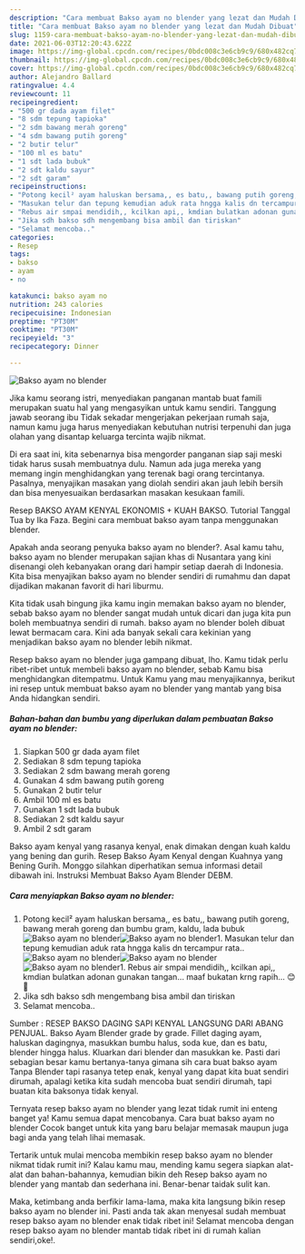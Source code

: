 ```yaml
---
description: "Cara membuat Bakso ayam no blender yang lezat dan Mudah Dibuat"
title: "Cara membuat Bakso ayam no blender yang lezat dan Mudah Dibuat"
slug: 1159-cara-membuat-bakso-ayam-no-blender-yang-lezat-dan-mudah-dibuat
date: 2021-06-03T12:20:43.622Z
image: https://img-global.cpcdn.com/recipes/0bdc008c3e6cb9c9/680x482cq70/bakso-ayam-no-blender-foto-resep-utama.jpg
thumbnail: https://img-global.cpcdn.com/recipes/0bdc008c3e6cb9c9/680x482cq70/bakso-ayam-no-blender-foto-resep-utama.jpg
cover: https://img-global.cpcdn.com/recipes/0bdc008c3e6cb9c9/680x482cq70/bakso-ayam-no-blender-foto-resep-utama.jpg
author: Alejandro Ballard
ratingvalue: 4.4
reviewcount: 11
recipeingredient:
- "500 gr dada ayam filet"
- "8 sdm tepung tapioka"
- "2 sdm bawang merah goreng"
- "4 sdm bawang putih goreng"
- "2 butir telur"
- "100 ml es batu"
- "1 sdt lada bubuk"
- "2 sdt kaldu sayur"
- "2 sdt garam"
recipeinstructions:
- "Potong kecil² ayam haluskan bersama,, es batu,, bawang putih goreng, bawang merah goreng dan bumbu gram, kaldu, lada bubuk"
- "Masukan telur dan tepung kemudian aduk rata hngga kalis dn tercampur rata.."
- "Rebus air smpai mendidih,, kcilkan api,, kmdian bulatkan adonan gunakan tangan... maaf bukatan krng rapih... 😊🙏"
- "Jika sdh bakso sdh mengembang bisa ambil dan tiriskan"
- "Selamat mencoba.."
categories:
- Resep
tags:
- bakso
- ayam
- no

katakunci: bakso ayam no 
nutrition: 243 calories
recipecuisine: Indonesian
preptime: "PT30M"
cooktime: "PT30M"
recipeyield: "3"
recipecategory: Dinner

---
```



![Bakso ayam no blender](https://img-global.cpcdn.com/recipes/0bdc008c3e6cb9c9/680x482cq70/bakso-ayam-no-blender-foto-resep-utama.jpg)

Jika kamu seorang istri, menyediakan panganan mantab buat famili merupakan suatu hal yang mengasyikan untuk kamu sendiri. Tanggung jawab seorang ibu Tidak sekadar mengerjakan pekerjaan rumah saja, namun kamu juga harus menyediakan kebutuhan nutrisi terpenuhi dan juga olahan yang disantap keluarga tercinta wajib nikmat.

Di era  saat ini, kita sebenarnya bisa mengorder panganan siap saji meski tidak harus susah membuatnya dulu. Namun ada juga mereka yang memang ingin menghidangkan yang terenak bagi orang tercintanya. Pasalnya, menyajikan masakan yang diolah sendiri akan jauh lebih bersih dan bisa menyesuaikan berdasarkan masakan kesukaan famili. 

Resep BAKSO AYAM KENYAL EKONOMIS + KUAH BAKSO. Tutorial Tanggal Tua by Ika Faza. Begini cara membuat bakso ayam tanpa menggunakan blender.

Apakah anda seorang penyuka bakso ayam no blender?. Asal kamu tahu, bakso ayam no blender merupakan sajian khas di Nusantara yang kini disenangi oleh kebanyakan orang dari hampir setiap daerah di Indonesia. Kita bisa menyajikan bakso ayam no blender sendiri di rumahmu dan dapat dijadikan makanan favorit di hari liburmu.

Kita tidak usah bingung jika kamu ingin memakan bakso ayam no blender, sebab bakso ayam no blender sangat mudah untuk dicari dan juga kita pun boleh membuatnya sendiri di rumah. bakso ayam no blender boleh dibuat lewat bermacam cara. Kini ada banyak sekali cara kekinian yang menjadikan bakso ayam no blender lebih nikmat.

Resep bakso ayam no blender juga gampang dibuat, lho. Kamu tidak perlu ribet-ribet untuk membeli bakso ayam no blender, sebab Kamu bisa menghidangkan ditempatmu. Untuk Kamu yang mau menyajikannya, berikut ini resep untuk membuat bakso ayam no blender yang mantab yang bisa Anda hidangkan sendiri.

<!--inarticleads1-->

##### Bahan-bahan dan bumbu yang diperlukan dalam pembuatan Bakso ayam no blender:

1. Siapkan 500 gr dada ayam filet
1. Sediakan 8 sdm tepung tapioka
1. Sediakan 2 sdm bawang merah goreng
1. Gunakan 4 sdm bawang putih goreng
1. Gunakan 2 butir telur
1. Ambil 100 ml es batu
1. Gunakan 1 sdt lada bubuk
1. Sediakan 2 sdt kaldu sayur
1. Ambil 2 sdt garam


Bakso ayam kenyal yang rasanya kenyal, enak dimakan dengan kuah kaldu yang bening dan gurih. Resep Bakso Ayam Kenyal dengan Kuahnya yang Bening Gurih. Monggo silahkan diperhatikan semua informasi detail dibawah ini. Instruksi Membuat Bakso Ayam Blender DEBM. 

<!--inarticleads2-->

##### Cara menyiapkan Bakso ayam no blender:

1. Potong kecil² ayam haluskan bersama,, es batu,, bawang putih goreng, bawang merah goreng dan bumbu gram, kaldu, lada bubuk
<img src="https://img-global.cpcdn.com/steps/fd5fd3ce6398c3bf/160x128cq70/bakso-ayam-no-blender-langkah-memasak-1-foto.jpg" alt="Bakso ayam no blender"><img src="https://img-global.cpcdn.com/steps/822e2cc142afbf79/160x128cq70/bakso-ayam-no-blender-langkah-memasak-1-foto.jpg" alt="Bakso ayam no blender">1. Masukan telur dan tepung kemudian aduk rata hngga kalis dn tercampur rata..
<img src="https://img-global.cpcdn.com/steps/f3f23507a767523c/160x128cq70/bakso-ayam-no-blender-langkah-memasak-2-foto.jpg" alt="Bakso ayam no blender"><img src="https://img-global.cpcdn.com/steps/bf61887322ac6e30/160x128cq70/bakso-ayam-no-blender-langkah-memasak-2-foto.jpg" alt="Bakso ayam no blender"><img src="https://img-global.cpcdn.com/steps/a4d37be1f21b99f2/160x128cq70/bakso-ayam-no-blender-langkah-memasak-2-foto.jpg" alt="Bakso ayam no blender">1. Rebus air smpai mendidih,, kcilkan api,, kmdian bulatkan adonan gunakan tangan... maaf bukatan krng rapih... 😊🙏
1. Jika sdh bakso sdh mengembang bisa ambil dan tiriskan
1. Selamat mencoba..


Sumber : RESEP BAKSO DAGING SAPI KENYAL LANGSUNG DARI ABANG PENJUAL. Bakso Ayam Blender grade by grade. Fillet daging ayam, haluskan dagingnya, masukkan bumbu halus, soda kue, dan es batu, blender hingga halus. Kluarkan dari blender dan masukkan ke. Pasti dari sebagian besar kamu bertanya-tanya gimana sih cara buat bakso ayam Tanpa Blender tapi rasanya tetep enak, kenyal yang dapat kita buat sendiri dirumah, apalagi ketika kita sudah mencoba buat sendiri dirumah, tapi buatan kita baksonya tidak kenyal. 

Ternyata resep bakso ayam no blender yang lezat tidak rumit ini enteng banget ya! Kamu semua dapat mencobanya. Cara buat bakso ayam no blender Cocok banget untuk kita yang baru belajar memasak maupun juga bagi anda yang telah lihai memasak.

Tertarik untuk mulai mencoba membikin resep bakso ayam no blender nikmat tidak rumit ini? Kalau kamu mau, mending kamu segera siapkan alat-alat dan bahan-bahannya, kemudian bikin deh Resep bakso ayam no blender yang mantab dan sederhana ini. Benar-benar taidak sulit kan. 

Maka, ketimbang anda berfikir lama-lama, maka kita langsung bikin resep bakso ayam no blender ini. Pasti anda tak akan menyesal sudah membuat resep bakso ayam no blender enak tidak ribet ini! Selamat mencoba dengan resep bakso ayam no blender mantab tidak ribet ini di rumah kalian sendiri,oke!.


